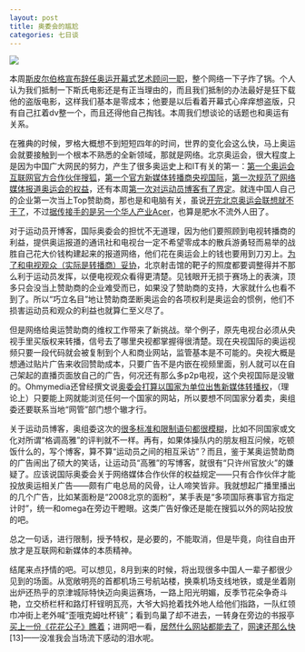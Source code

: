 ```yaml
---
layout: post
title: 奥委会的尴尬
categories: 七日谈
---
```


![](https://ws1.sinaimg.cn/large/4b91f9d5ly1fvlv5ihwrkj20zk0qonpe.jpg)

本周[斯皮尔伯格宣布辞任奥运开幕式艺术顾问一职](http://news.china.com/zh_cn/domestic/945/20080214/14671194.html)，整个网络一下子炸了锅。个人认为我们抵制一下斯氏电影还是有正当理由的，而且我们抵制的办法最好是狂下载他的盗版电影，这样我们基本是零成本；他要是以后看着开幕式心痒痒想盗版，只有自己扛着dv整一个，而且还得他自己掏钱。本周我们想谈论的话题也和奥运有关系。

在雅典的时候，罗格大概想不到短短四年的时间，世界的变化会这么快，马上奥运会就要接触到一个根本不熟悉的全新领域，那就是网络。北京奥运会，很大程度上是因为中国广大网民的努力，产生了很多奥运史上和IT有关的第一：[第一个奥运会互联网官方合作伙伴搜狐](http://www.cnbeta.com/article.php?sid=33682)，[第一个官方新媒体转播商央视国际](http://www.cnbeta.com/article.php?sid=46033)，[第一次规范了网络媒体报道奥运会的权益](http://www.cnbeta.com/article.php?sid=37097)，还有本周[第一次对运动员博客有了界定](http://www.cnbeta.com/article.php?sid=49228)。就连中国人自己的企业第一次当上Top赞助商，那也是和电脑有关，虽说[开完北京奥运会联想就不干了](http://www.cnbeta.com/article.php?sid=45214)，不过[据传接手的是另一个华人产业Acer](http://www.cnbeta.com/article.php?sid=44669)，也算是肥水不流外人田了。

对于运动员开博客，国际奥委会的担忧不无道理，因为他们要照顾到电视转播商的利益，提供奥运报道的通讯社和电视台一定不希望零成本的散兵游勇轻而易举的战胜自己花大价钱构建起来的报道网络，他们花在奥运会上的钱也要用到刀刃上。[为了和电视观众（实际是转播商）妥协](http://sports.sina.com.cn/o/2007-09-25/09483191997.shtml)，北京射击馆的靶子的照度都要调整得并不那么利于运动员发挥，以便电视观众看得更清楚。见钱眼开无损于赛场上的表演，顶多只会没当上赞助商的企业难受而已，如果没了赞助商的支持，大家就什么也看不到了。所以“巧立名目”地让赞助商垄断奥运会的各项权利是奥运会的惯例，他们不损害运动员和观众的利益也就算仁至义尽了。

但是网络给奥运赞助商的维权工作带来了新挑战。举个例子，原先电视台必须从央视手里买版权来转播，信号去了哪里央视都掌握得很清楚。现在央视国际的奥运视频只要一段代码就会被复制到个人和商业网站，监管基本是不可能的。央视大概是想通过贴片广告来收回赞助成本，只要广告不是内嵌在视频里面，别人就可以在自己架起的直播页面放自己的广告，何况还有那么多p2p电视，这个央视国际是没辙的。Ohmymedia还曾经撰文说[奥委会打算以国家为单位出售新媒体转播权](http://ohmymedia.com/2007/12/18/731)，（理论上）只要能上网就能浏览任何一个国家的网站，所以要想不同国家分着卖，奥组委还要联系当地“网管”部门想个辙才行。

关于运动员博客，奥组委这次的[很多标准和限制语句都很模糊](http://www.cnbeta.com/article.php?sid=49292)，比如不同国家或文化对所谓“格调高雅”的评判就不一样。再有，如果体操队内的朋友相互问候，吃顿饭什么的，写个博客，算不算“运动员之间的相互采访”？而且，鉴于某奥运赞助商的广告闹出了硕大的笑话，让运动员“高雅”的写博客，就很有“只许州官放火”的嫌疑了。应该说国际奥委会关于网络媒体合作伙伴的权益规定——只有合作伙伴才能投放奥运相关广告——颇有广电总局的风骨，让人啼笑皆非。我就想起广播里播出的几个广告，比如某面粉是“2008北京的面粉”，某手表是“多项国际赛事官方指定计时”，统一和omega在旁边干瞪眼。这类广告好像还是能在搜狐以外的网站投放的吧。

总之一句话，进行限制，授予特权，是必要的，不能取消，但是毕竟，向往自由开放才是互联网和新媒体的本质精神。

结尾来点抒情的吧。可以想见，8月到来的时候，将出现很多中国人一辈子都很少见到的场面。从宽敞明亮的首都机场三号航站楼，换乘机场支线地铁，或是坐着刚出炉还热乎的京津城际特快迈向奥运赛场，一路上阳光明媚，反季节花朵争奇斗艳，立交桥栏杆和路灯杆锃明瓦亮，大爷大妈抢着找外地人给他们指路，一队红领巾冲街上老外喊“歪哦克姆吐杯镜”；看到鸟巢了却不进去，一转身在旁边的书报亭[买上一份《花花公子》瞧着](http://www.espnstar.com.cn/pub/2008/0105/56412.htm)；进网吧一看，[居然什么网站都能去了](http://www.caobian.info/?p=2662)，[网速还那么快](http://www.cnbeta.com/articles/32993.htm)\[13\]——没准我会当场流下感动的泪水呢。